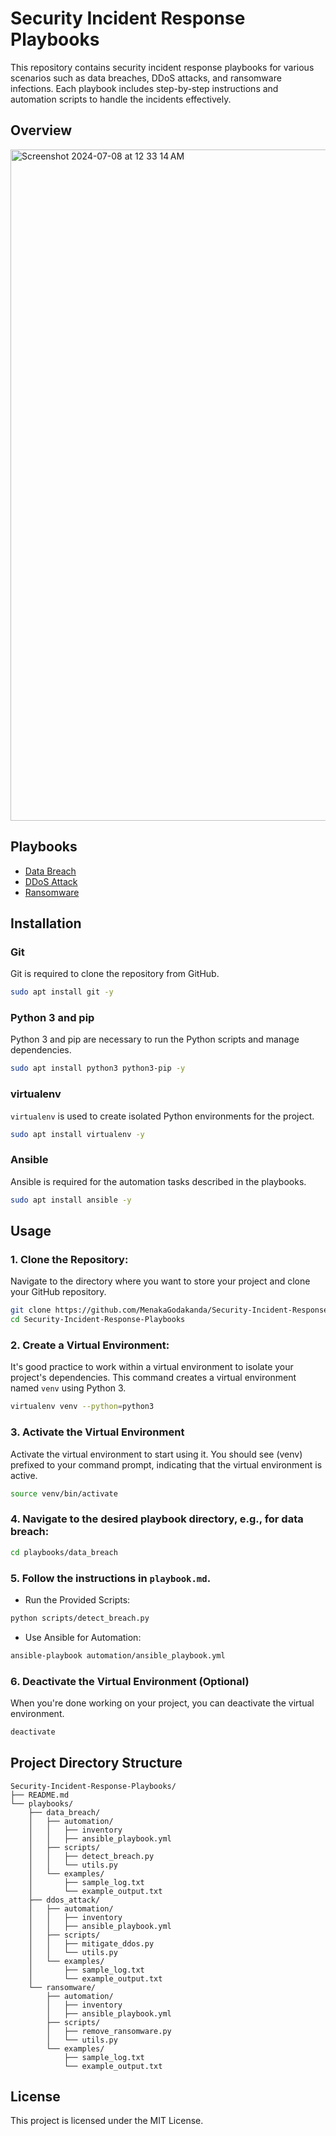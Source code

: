 # Security Incident Response Playbooks

This repository contains security incident response playbooks for various scenarios such as data breaches, DDoS attacks, and ransomware infections. Each playbook includes step-by-step instructions and automation scripts to handle the incidents effectively.

## Overview

<img width="1074" alt="Screenshot 2024-07-08 at 12 33 14 AM" src="https://github.com/MenakaGodakanda/Security-Incident-Response-Playbooks/assets/156875412/9cd7f8ca-6ac2-42fb-b32b-3890ccb62d48">

## Playbooks

- [Data Breach]()
- [DDoS Attack]()
- [Ransomware]()

## Installation

### Git
Git is required to clone the repository from GitHub.
```bash
sudo apt install git -y
```

### Python 3 and pip
Python 3 and pip are necessary to run the Python scripts and manage dependencies.
```bash
sudo apt install python3 python3-pip -y
```

### virtualenv
`virtualenv` is used to create isolated Python environments for the project.
```bash
sudo apt install virtualenv -y
```

### Ansible
Ansible is required for the automation tasks described in the playbooks.
```bash
sudo apt install ansible -y
```

## Usage

### 1. Clone the Repository:
   Navigate to the directory where you want to store your project and clone your GitHub repository.
   ```bash
   git clone https://github.com/MenakaGodakanda/Security-Incident-Response-Playbooks.git
   cd Security-Incident-Response-Playbooks
   ```

### 2. Create a Virtual Environment:
   It's good practice to work within a virtual environment to isolate your project's dependencies. This command creates a virtual environment named `venv` using Python 3.
   ```bash
   virtualenv venv --python=python3
   ```

### 3. Activate the Virtual Environment
   Activate the virtual environment to start using it. You should see (venv) prefixed to your command prompt, indicating that the virtual environment is active.
   ```bash
   source venv/bin/activate
   ```

### 4. Navigate to the desired playbook directory, e.g., for data breach:

```bash
cd playbooks/data_breach
```

### 5. Follow the instructions in `playbook.md`.

- Run the Provided Scripts:

```bash
python scripts/detect_breach.py
```

- Use Ansible for Automation:

```bash
ansible-playbook automation/ansible_playbook.yml
```

### 6. Deactivate the Virtual Environment (Optional)
When you're done working on your project, you can deactivate the virtual environment.

```bash
deactivate
```

## Project Directory Structure
```
Security-Incident-Response-Playbooks/
├── README.md
└── playbooks/
    ├── data_breach/
    │   ├── automation/
    │   │   ├── inventory
    │   │   ├── ansible_playbook.yml
    │   ├── scripts/
    │   │   ├── detect_breach.py
    │   │   └── utils.py
    │   └── examples/
    │       ├── sample_log.txt
    │       └── example_output.txt
    ├── ddos_attack/
    │   ├── automation/
    │   │   ├── inventory
    │   │   ├── ansible_playbook.yml
    │   ├── scripts/
    │   │   ├── mitigate_ddos.py
    │   │   └── utils.py
    │   └── examples/
    │       ├── sample_log.txt
    │       └── example_output.txt
    └── ransomware/
        ├── automation/
        │   ├── inventory
        │   ├── ansible_playbook.yml
        ├── scripts/
        │   ├── remove_ransomware.py
        │   └── utils.py
        └── examples/
            ├── sample_log.txt
            └── example_output.txt
```

## License

This project is licensed under the MIT License.
